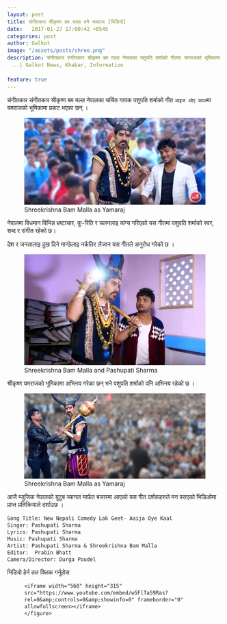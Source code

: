 ```yaml
---
layout: post
title: संगीतकार श्रीकृष्ण बम मल्ल बने यमराज [भिडियो]
date:   2017-01-27 17:00:42 +0545
categories: post
author: Galkot
image: "/assets/posts/shree.png"
description: संगीतकार संगीतकार श्रीकृष्ण बम मल्ल नेपालका पशुपति शर्माको गीतमा यमराजको भूमिकामा प्रकट भएका छन्
 ...| Galkot News, Khabar, Information

feature: true
---
```



संगीतकार संगीतकार श्रीकृष्ण बम मल्ल नेपालका चर्चित गायक पशुपति शर्माको गीत `आइज ओए काल`मा यमराजको भूमिकामा प्रकट भएका छन् ।

<figure><img src="/assets/posts/shree.png" align="middle;"><figcaption> Shreekrishna Bam Malla as Yamaraj</figcaption></figure>

नेपालमा विधमान  विभिन्न भ्रष्टाचार, कु-रिति र चलनलाइ व्यंग्य गरिएको यस गीतमा पशुपति शर्माको स्वर, शब्द र संगीत रहेको छ।


देश र जनतालाइ दुख दिने मान्छेलाइ नर्कतिर लैजान यस गीतले अनुरोध गरेको छ । 

<figure><img src="/assets/posts/shree2.png" align="middle;"><figcaption> Shreekrishna Bam Malla and Pashupati Sharma</figcaption></figure>


श्रीकृष्ण यमराजको भूमिकामा अभिनय गरेका छन् भने पशुपति शर्माको पनि अभिनय रहेको छ ।



<figure><img src="/assets/posts/shree3.png" align="middle;"><figcaption> Shreekrishna Bam Malla as Yamaraj</figcaption></figure>
आजै म्जुजिक नेपालको युटुब च्यानल मार्फत बजारमा आएको यस गीत दर्शकहरुले मन पराएको भिडिओमा प्राप्त प्रतिक्रियाले दर्शाउछ ।



	Song Title: New Nepali Comedy Lok Geet- Aaija Oye Kaal
	Singer: Pashupati Sharma
	Lyrics: Pashupati Sharma
	Music: Pashupati Sharma
	Artist: Pashupati Sharma & Shreekrishna Bam Malla
	Editor:  Prabin Bhatt
	Camera/Director: Durga Poudel

भिडियो हेर्न तल क्लिक गर्नुहोस


<div class="abc">
	<figure class="op-interactive">
  
	<iframe width="560" height="315" src="https://www.youtube.com/embed/w5FlTa59Ras?rel=0&amp;controls=0&amp;showinfo=0" frameborder="0" allowfullscreen></iframe>
	</figure>
</div>
